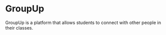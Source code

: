 # GroupUp 
GroupUp is a platform that allows students to connect with other people in their classes. 
